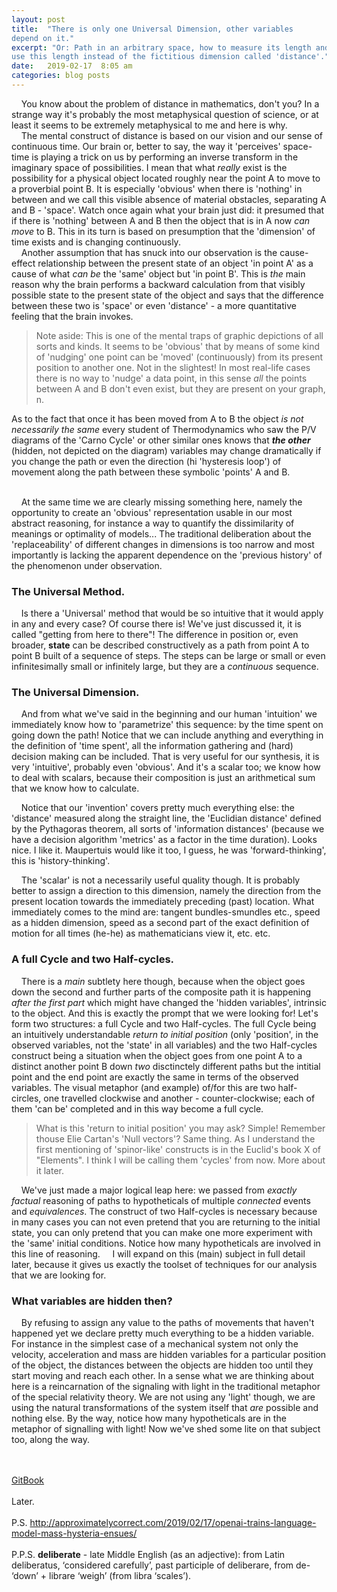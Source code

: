 ```yaml
---
layout: post
title:  "There is only one Universal Dimension, other variables
depend on it."
excerpt: "Or: Path in an arbitrary space, how to measure its length and how to
use this length instead of the fictitious dimension called 'distance'."
date:   2019-02-17  8:05 am
categories: blog posts
---
```


&nbsp;&nbsp;&nbsp;&nbsp;You know about the problem of distance in mathematics, don't you? In a strange way it's probably the most metaphysical question of science, or at least it seems to be extremely metaphysical to me and here is why.<br>
&nbsp;&nbsp;&nbsp;&nbsp;The mental construct of distance is based on our vision and our sense of continuous time. Our brain or, better to say, the way it 'perceives' space-time is playing a trick on us by performing an inverse transform in the imaginary space of possibilities. I mean that what _really_ exist is the possibility for a physical object located roughly near the point A to move to a proverbial point B. It is especially 'obvious' when there is 'nothing' in between and we call this visible absence of material obstacles, separating A and B - 'space'. Watch once again what your brain just did: it presumed that if there is 'nothing' between A and B then the object that is in A now _can_ _move_ to B. This in its turn is based on presumption that the 'dimension' of time exists and is changing continuously.<br>
&nbsp;&nbsp;&nbsp;&nbsp;Another assumption that has snuck into our observation is the cause-effect relationship between the present state of an object 'in point A' as a cause of what _can be_ the 'same' object but 'in point B'. This is _the_ main reason why the brain performs a backward calculation from that
visibly possible state to the present state of the object and says that the difference between these two is 'space' or even 'distance' - a more quantitative feeling that the brain invokes.<br>

> Note aside: This is one of the mental traps of graphic depictions of all sorts and kinds. It seems to be 'obvious' that by means of some kind of 'nudging' one point can be 'moved' (continuously) from its present position to another one. Not in the slightest! In most real-life cases there is no way to 'nudge' a data point, in this sense _all_ the points between A and B don't even exist, but they are present on your graph, n.

As to the fact that once it has been moved from A to B the object _is not necessarily the same_ every student of Thermodynamics who saw the P/V diagrams of the 'Carno Cycle' or other similar ones knows that _**the other**_ (hidden, not depicted on the diagram) variables may change dramatically if you change the path or even the direction (hi 'hysteresis loop') of movement along the path between these symbolic 'points' A and B.<br><br>

&nbsp;&nbsp;&nbsp;&nbsp;At the same time we are clearly missing something here, namely the opportunity to create an 'obvious' representation usable in our most abstract reasoning, for instance a way to quantify the dissimilarity of meanings or optimality of models... The traditional deliberation about the 'replaceability' of different changes in dimensions is too narrow and most importantly is lacking the apparent dependence on the 'previous history' of the phenomenon under observation.<br>

### The Universal Method.
&nbsp;&nbsp;&nbsp;&nbsp;Is there a 'Universal' method that would be so intuitive that it would apply in any and every case? Of course there is! We've just discussed it, it is called "getting from here to there"! The difference in position or, even broader, **state** can be described constructively as a path from point A to point B built of a sequence of steps. The steps can be large or small or even infinitesimally small or infinitely large, but they are a _continuous_ sequence.<br>

### The Universal Dimension.
&nbsp;&nbsp;&nbsp;&nbsp;And from what we've said in the beginning and our human 'intuition' we immediately know how to 'parametrize' this sequence: by the time spent on going down the path! Notice that we can include anything and everything in the definition of 'time spent', all the information gathering and (hard) decision making can be included. That is very useful for our synthesis, it is very 'intuitive', probably even 'obvious'. And it's a scalar too; we know how to deal with scalars, because their composition is just an arithmetical sum that we know how to calculate.<br>

&nbsp;&nbsp;&nbsp;&nbsp;Notice that our 'invention' covers pretty much everything else: the 'distance' measured along the straight line, the 'Euclidian distance' defined by the Pythagoras theorem, all sorts of 'information distances' (because we have a decision algorithm 'metrics' as a factor in the time duration). Looks nice. I like it. Maupertuis would like it too, I guess, he was 'forward-thinking', this is 'history-thinking'.<br>

&nbsp;&nbsp;&nbsp;&nbsp;The 'scalar' is not a necessarily useful quality though. It is probably better to assign a direction to this dimension, namely the direction from the present location towards the immediately preceding (past) location. What immediately comes to the mind are: tangent bundles-smundles etc., speed as a hidden dimension, speed as a second part of the exact definition of motion for all times (he-he) as mathematicians view it, etc. etc.

### A full Cycle and two Half-cycles. 
&nbsp;&nbsp;&nbsp;&nbsp;There is a _main_ subtlety here though, because when the object goes down the second and further parts of the composite path it is happening _after the first part_ which might have changed the 'hidden variables', intrinsic to the object. And this is exactly the prompt that we were looking for! Let's form two structures: a full Cycle and two Half-cycles. The full Cycle being an intuitively understandable _return to initial position_ (only 'position', in the observed variables, not the 'state' in all variables) and the two Half-cycles construct being a situation when the object goes from one point A to a distinct another point B down _two_ disctinctely different paths but the intitial point and the end point are exactly the same in terms of the observed variables. The visual metaphor (and example) of/for this are two half-circles, one travelled clockwise and another - counter-clockwise; each of them 'can be' completed and in this way become a full cycle.<br>

> What is this 'return to initial position' you may ask? Simple! Remember
> thouse Elie Cartan's 'Null vectors'? Same thing. As I understand the first
> mentioning of 'spinor-like' constructs is in the Euclid's book X of
> "Elements". I think I will be calling them 'cycles' from now. More about it
> later.

&nbsp;&nbsp;&nbsp;&nbsp;We've just made a major logical leap here: we passed from _exactly factual_ reasoning of paths to hypotheticals of multiple _connected_ events and _equivalences_. The construct of two Half-cycles is necessary because in many cases you can not even pretend that you are returning to the initial state, you can only pretend that you can make one more experiment with the 'same' initial conditions. Notice how many hypotheticals are involved in this line of reasoning.
&nbsp;&nbsp;&nbsp;&nbsp;I will expand on this (main) subject in full detail later, because it gives us exactly the toolset of techniques for our analysis that we are looking for.

### What variables are hidden then?
&nbsp;&nbsp;&nbsp;&nbsp;By refusing to assign any value to the paths of movements that haven't happened yet we declare pretty much everything to be a hidden variable. For instance in the simplest case of a mechanical system not only the velocity, acceleration and mass are hidden variables for a particular position of the object, the distances between the objects are hidden too until they start moving and reach each other. In a sense what we are thinking about here is a reincarnation of the signaling with light in the traditional metaphor of the special relativity theory. We are not using any 'light' though, we are using the natural transformations of the system itself that _are_ possible and nothing else. By the way, notice how many hypotheticals are in the metaphor of signalling with light! Now we've shed some lite on that subject too, along the way.

<br><br>
 [GitBook](https://alxfed.gitbook.io)
<br><br>
Later.<br><br>
P.S. http://approximatelycorrect.com/2019/02/17/openai-trains-language-model-mass-hysteria-ensues/ <br><br>
P.P.S. **deliberate** - late Middle English (as an adjective): from Latin deliberatus, ‘considered carefully’, past participle of deliberare, from de- ‘down’ + librare ‘weigh’ (from libra ‘scales’).
